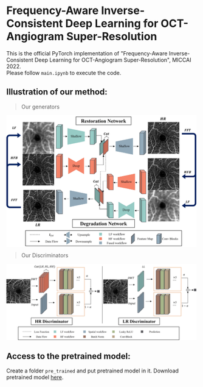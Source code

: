 # Frequency-Aware Inverse-Consistent Deep Learning for OCT-Angiogram Super-Resolution

This is the official PyTorch implementation of "Frequency-Aware Inverse-Consistent Deep Learning for OCT-Angiogram Super-Resolution", MICCAI 2022.  
Please follow `main.ipynb` to execute the code.  

## Illustration of our method:  

> Our generators  
<img src="./demo/img01.jpg" width = "500" alt="Generators" align="center" />  
  
> Our Discriminators  
<img src="./demo/img02.jpg" width = "500" alt="Discriminators" align="center" />  

## Access to the pretrained model:  
Create a folder `pre_trained` and put pretrained model in it. Download pretrained model [here](https://hkustconnect-my.sharepoint.com/:f:/g/personal/wzhangbu_connect_ust_hk/Ev6yRUKDKytKmWjZwxWaML4BqodCQjg6U9EntuPnjztyLw?e=1crfOa).  
